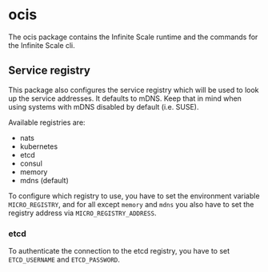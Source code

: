 # ocis

The ocis package contains the Infinite Scale runtime and the commands for the Infinite Scale cli.

## Service registry

This package also configures the service registry which will be used to look up the service addresses. It defaults to mDNS. Keep that in mind when using systems with mDNS disabled by default (i.e. SUSE).

Available registries are:

-   nats
-   kubernetes
-   etcd
-   consul
-   memory
-   mdns (default)

To configure which registry to use, you have to set the environment variable `MICRO_REGISTRY`, and for all except `memory` and `mdns` you also have to set the registry address via `MICRO_REGISTRY_ADDRESS`.

### etcd

To authenticate the connection to the etcd registry, you have to set `ETCD_USERNAME` and `ETCD_PASSWORD`.
